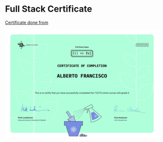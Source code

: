# Full Stack Certificate

<a href="https://fullstackopen.com/en/" target="blank">Certificate done from</a>

<img alt="certificate" src="./assets/Alberto-certificate.jpg" />
